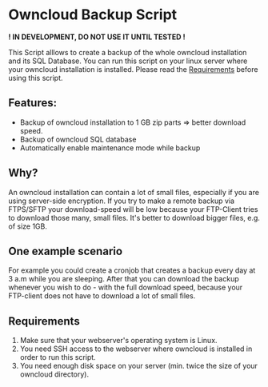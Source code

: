 # Owncloud Backup Script

**! IN DEVELOPMENT, DO NOT USE IT UNTIL TESTED !**

This Script alllows to create a backup of the whole owncloud installation and its SQL Database. You can run this script
on your linux server where your owncloud installation is installed. Please read the [Requirements](https://github.com/julianpoemp/oc-backup#requirements) before using this script.

## Features:

- Backup of owncloud installation to 1 GB zip parts => better download speed.
- Backup of owncloud SQL database
- Automatically enable maintenance mode while backup

## Why?

An owncloud installation can contain a lot of small files, especially if you are using server-side encryption. If you try to
make a remote backup via FTPS/SFTP your download-speed will be low because your FTP-Client tries to download those many, small
files. It's better to download bigger files, e.g. of size 1GB.

## One example scenario

For example you could create a cronjob that creates a backup every day at 3 a.m while you are sleeping. After that you
can download the backup whenever you wish to do - with the full download speed, because your FTP-client does not have to
download a lot of small files.


## Requirements

1. Make sure that your webserver's operating system is Linux.
2. You need SSH access to the webserver where owncloud is installed in order to run this script.
3. You need enough disk space on your server (min. twice the size of your owncloud directory).
